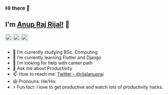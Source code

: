 ### Hi there 👋

## I'm [Anup Raj Rijal!](https://twitter.com/rijalanupraj) 👋


<a href="https://twitter.com/rijalanupraj">
  <img align="left" alt="Anup Raj Rijal's Twitter" width="22px" src="https://cdn.jsdelivr.net/npm/simple-icons@v3/icons/twitter.svg" />
</a>
<a href="https://www.linkedin.com/in/rijalanupraj/">
  <img align="left" alt="Anup Raj Rijal's Linkdein" width="22px" src="https://cdn.jsdelivr.net/npm/simple-icons@v3/icons/linkedin.svg" />
</a>
<a href="https://github.com/rijalanupraj">
  <img align="left" alt="Anup Raj Rijal's Github" width="22px" src="https://cdn.jsdelivr.net/npm/simple-icons@v3/icons/github.svg" />
</a>
<!-- <a href="https://instagram.com/rijalanupraj/">
  <img align="left" alt="Anup " width="22px" src="https://cdn.jsdelivr.net/npm/simple-icons@v3/icons/instagram.svg" />
</a> -->
<!-- <a href="https://www.facebook.com">
  <img align="left" alt="Anup Raj Rijal's Facebook" width="22px" src="https://cdn.jsdelivr.net/npm/simple-icons@v3/icons/facebook.svg" />
</a>
<a href="https://www.youtube.com/">
  <img align="left" alt="Anup Raj Rijal's Youtube" width="22px" src="https://cdn.jsdelivr.net/npm/simple-icons@v3/icons/youtube.svg" />
</a> -->

<br/>
<br/>

- 🔭 I’m currently studying BSc. Computing
- 🌱 I’m currently learning Flutter and Django
- 🤔 I’m looking for help with career path
- 💬 Ask me about Productivity
- 📫 How to reach me: [Twitter - @rijalanupraj](https://twitter.com/rijalanupraj)
- 😄 Pronouns: He/His
- ⚡ Fun fact: I love to get productive and watch lots of productivity hacks.



















<!--
**rijalanupraj/rijalanupraj** is a ✨ _special_ ✨ repository because its `README.md` (this file) appears on your GitHub profile.

Here are some ideas to get you started:


-->

